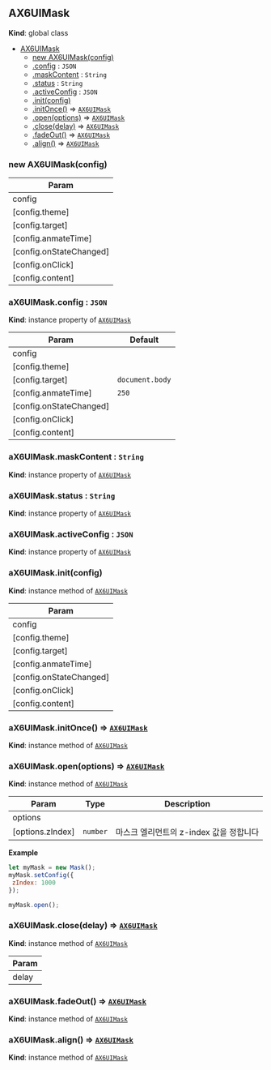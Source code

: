 <a name="AX6UIMask"></a>

## AX6UIMask
**Kind**: global class  

* [AX6UIMask](#AX6UIMask)
    * [new AX6UIMask(config)](#new_AX6UIMask_new)
    * [.config](#AX6UIMask+config) : <code>JSON</code>
    * [.maskContent](#AX6UIMask+maskContent) : <code>String</code>
    * [.status](#AX6UIMask+status) : <code>String</code>
    * [.activeConfig](#AX6UIMask+activeConfig) : <code>JSON</code>
    * [.init(config)](#AX6UIMask+init)
    * [.initOnce()](#AX6UIMask+initOnce) ⇒ <code>[AX6UIMask](#AX6UIMask)</code>
    * [.open(options)](#AX6UIMask+open) ⇒ <code>[AX6UIMask](#AX6UIMask)</code>
    * [.close(delay)](#AX6UIMask+close) ⇒ <code>[AX6UIMask](#AX6UIMask)</code>
    * [.fadeOut()](#AX6UIMask+fadeOut) ⇒ <code>[AX6UIMask](#AX6UIMask)</code>
    * [.align()](#AX6UIMask+align) ⇒ <code>[AX6UIMask](#AX6UIMask)</code>

<a name="new_AX6UIMask_new"></a>

### new AX6UIMask(config)

| Param |
| --- |
| config | 
| [config.theme] | 
| [config.target] | 
| [config.anmateTime] | 
| [config.onStateChanged] | 
| [config.onClick] | 
| [config.content] | 

<a name="AX6UIMask+config"></a>

### aX6UIMask.config : <code>JSON</code>
**Kind**: instance property of <code>[AX6UIMask](#AX6UIMask)</code>  

| Param | Default |
| --- | --- |
| config |  | 
| [config.theme] |  | 
| [config.target] | <code>document.body</code> | 
| [config.anmateTime] | <code>250</code> | 
| [config.onStateChanged] |  | 
| [config.onClick] |  | 
| [config.content] |  | 

<a name="AX6UIMask+maskContent"></a>

### aX6UIMask.maskContent : <code>String</code>
**Kind**: instance property of <code>[AX6UIMask](#AX6UIMask)</code>  
<a name="AX6UIMask+status"></a>

### aX6UIMask.status : <code>String</code>
**Kind**: instance property of <code>[AX6UIMask](#AX6UIMask)</code>  
<a name="AX6UIMask+activeConfig"></a>

### aX6UIMask.activeConfig : <code>JSON</code>
**Kind**: instance property of <code>[AX6UIMask](#AX6UIMask)</code>  
<a name="AX6UIMask+init"></a>

### aX6UIMask.init(config)
**Kind**: instance method of <code>[AX6UIMask](#AX6UIMask)</code>  

| Param |
| --- |
| config | 
| [config.theme] | 
| [config.target] | 
| [config.anmateTime] | 
| [config.onStateChanged] | 
| [config.onClick] | 
| [config.content] | 

<a name="AX6UIMask+initOnce"></a>

### aX6UIMask.initOnce() ⇒ <code>[AX6UIMask](#AX6UIMask)</code>
**Kind**: instance method of <code>[AX6UIMask](#AX6UIMask)</code>  
<a name="AX6UIMask+open"></a>

### aX6UIMask.open(options) ⇒ <code>[AX6UIMask](#AX6UIMask)</code>
**Kind**: instance method of <code>[AX6UIMask](#AX6UIMask)</code>  

| Param | Type | Description |
| --- | --- | --- |
| options |  |  |
| [options.zIndex] | <code>number</code> | 마스크 엘리먼트의 z-index 값을 정합니다 |

**Example**  
```js
let myMask = new Mask();
myMask.setConfig({
 zIndex: 1000
});

myMask.open();
```
<a name="AX6UIMask+close"></a>

### aX6UIMask.close(delay) ⇒ <code>[AX6UIMask](#AX6UIMask)</code>
**Kind**: instance method of <code>[AX6UIMask](#AX6UIMask)</code>  

| Param |
| --- |
| delay | 

<a name="AX6UIMask+fadeOut"></a>

### aX6UIMask.fadeOut() ⇒ <code>[AX6UIMask](#AX6UIMask)</code>
**Kind**: instance method of <code>[AX6UIMask](#AX6UIMask)</code>  
<a name="AX6UIMask+align"></a>

### aX6UIMask.align() ⇒ <code>[AX6UIMask](#AX6UIMask)</code>
**Kind**: instance method of <code>[AX6UIMask](#AX6UIMask)</code>  
